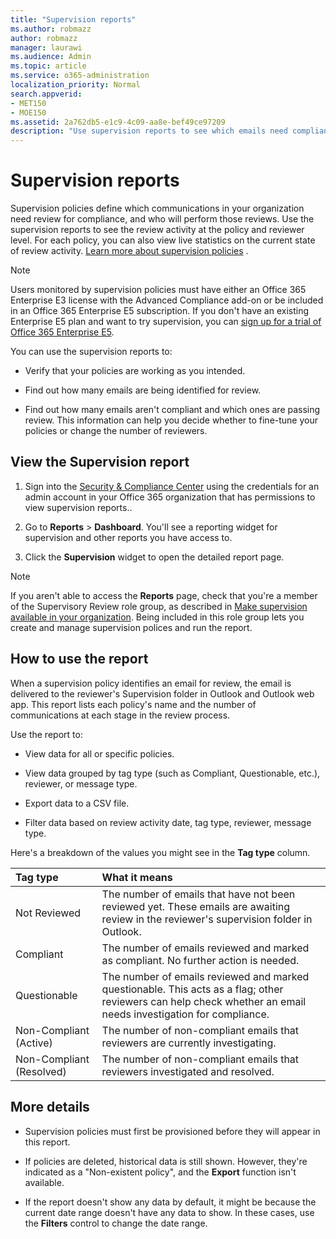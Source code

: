 ```yaml
---
title: "Supervision reports"
ms.author: robmazz
author: robmazz
manager: laurawi
ms.audience: Admin
ms.topic: article
ms.service: o365-administration
localization_priority: Normal
search.appverid:
- MET150
- MOE150
ms.assetid: 2a762db5-e1c9-4c09-aa8e-bef49ce97209
description: "Use supervision reports to see which emails need compliance review and who should perform it."
---
```


# Supervision reports

Supervision policies define which communications in your organization need review for compliance, and who will perform those reviews. Use the supervision reports to see the review activity at the policy and reviewer level. For each policy, you can also view live statistics on the current state of review activity. [Learn more about supervision policies](configure-supervision-policies.md) .
  
> [!NOTE]
> Users monitored by supervision policies must have either an Office 365 Enterprise E3 license with the Advanced Compliance add-on or be included in an Office 365 Enterprise E5 subscription.
If you don't have an existing Enterprise E5 plan and want to try supervision, you can [sign up for a trial of Office 365 Enterprise E5](https://go.microsoft.com/fwlink/p/?LinkID=698279).
  
You can use the supervision reports to:
  
- Verify that your policies are working as you intended.
    
- Find out how many emails are being identified for review.
    
- Find out how many emails aren't compliant and which ones are passing review. This information can help you decide whether to fine-tune your policies or change the number of reviewers.
    
## View the Supervision report

1. Sign into the [Security &amp; Compliance Center](https://protection.office.com/) using the credentials for an admin account in your Office 365 organization that has permissions to view supervision reports..
    
2. Go to **Reports** \> **Dashboard**. You'll see a reporting widget for supervision and other reports you have access to.
    
3. Click the **Supervision** widget to open the detailed report page. 
    
> [!NOTE]
> If you aren't able to access the **Reports** page, check that you're a member of the Supervisory Review role group, as described in [Make supervision available in your organization](configure-supervision-policies.md#SRavailable). Being included in this role group lets you create and manage supervision polices and run the report.
  
## How to use the report

When a supervision policy identifies an email for review, the email is delivered to the reviewer's Supervision folder in Outlook and Outlook web app. This report lists each policy's name and the number of communications at each stage in the review process.
  
Use the report to:
  
- View data for all or specific policies.
    
- View data grouped by tag type (such as Compliant, Questionable, etc.), reviewer, or message type.
    
- Export data to a CSV file.
    
- Filter data based on review activity date, tag type, reviewer, message type.
    
Here's a breakdown of the values you might see in the **Tag type** column.
  
|**Tag type**|**What it means**|
|:-----|:-----|
|Not Reviewed | The number of emails that have not been reviewed yet. These emails are awaiting review in the reviewer's supervision folder in Outlook.|
|Compliant | The number of emails reviewed and marked as compliant. No further action is needed. |
|Questionable | The number of emails reviewed and marked questionable. This acts as a flag; other reviewers can help check whether an email needs investigation for compliance. |
|Non-Compliant (Active) | The number of non-compliant emails that reviewers are currently investigating. |
|Non-Compliant (Resolved) | The number of non-compliant emails that reviewers investigated and resolved. |
   
## More details

- Supervision policies must first be provisioned before they will appear in this report.
    
- If policies are deleted, historical data is still shown. However, they're indicated as a "Non-existent policy", and the **Export** function isn't available.
    
- If the report doesn't show any data by default, it might be because the current date range doesn't have any data to show. In these cases, use the **Filters** control to change the date range.